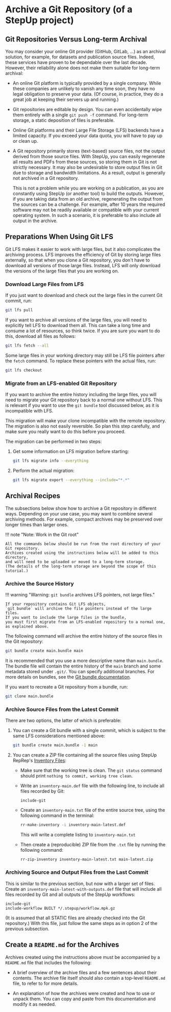 # Archive a Git Repository (of a StepUp project)

## Git Repositories Versus Long-term Archival

You may consider your online Git provider (GitHub, GitLab, ...) as an archival solution,
for example, for datasets and publication source files.
Indeed, these services have proven to be dependable over the last decade.
However, their reliability alone does not make them suitable for long-term archival:

- An online Git platform is typically provided by a single company.
  While these companies are unlikely to vanish any time soon,
  they have no legal obligation to preserve your data.
  (Of course, in practice, they do a great job at keeping their servers up and running.)

- Git repositories are editable by design.
  You can even accidentally wipe them entirely with a single `git push -f` command.
  For long-term storage, a static deposition of files is preferable.

- Online Git platforms and their Large File Storage (LFS) backends have a limited capacity.
  If you exceed your data quota, you will have to pay up or clean up.

- A Git repository primarily stores (text-based) source files,
  not the output derived from those source files.
  With StepUp, you can easily regenerate all results and PDFs from these sources,
  so storing them in Git is not strictly necessary.
  It may also be undesirable to store output files in Git due to storage and bandwidth limitations.
  As a result, output is generally not archived in a Git repository.

    This is not a problem while you are working on a publication,
    as you are constantly using StepUp (or another tool) to build the outputs.
    However, if you are taking data from an old archive,
    regenerating the output from the sources can be a challenge.
    For example, after 10 years the required software may not be readily available
    or compatible with your current operating system.
    In such a scenario, it is preferable to also include all output in the archive.


## Preparations When Using Git LFS

Git LFS makes it easier to work with large files,
but it also complicates the archiving process.
LFS improves the efficiency of Git by storing large files externally,
so that when you clone a Git repository,
you don't have to download all versions of those large files.
Instead, LFS will only download the versions of the large files that you are working on.


### Download Large Files from LFS

If you just want to download and check out the large files in the current Git commit, run:

```bash
git lfs pull
```

If you want to archive all versions of the large files,
you will need to explicitly tell LFS to download them all.
This can take a long time and consume a lot of resources, so think twice.
If you are sure you want to do this, download all files as follows:

```bash
git lfs fetch --all
```

Some large files in your working directory may still be LFS file pointers after the `fetch` command.
To replace these pointers with the actual files, run:

```bash
git lfs checkout
```


### Migrate from an LFS-enabled Git Repository

If you want to archive the entire history including the large files,
you will need to migrate your Git repository back to a normal one without LFS.
This is relevant if you want to use the `git bundle` tool discussed below,
as it is incompatible with LFS.

This migration will make your clone incompatible with the remote repository.
The migration is also not easily reversible.
So plan this step carefully,
and make sure you really want to do this before you proceed.

The migration can be performed in two steps:

1. Get some information on LFS migration before starting:

    ```bash
    git lfs migrate info --everything
    ```

1. Perform the actual migration:

    ```bash
    git lfs migrate export --everything --include="*.*"
    ```


## Archival Recipes

The subsections below show how to archive a Git repository in different ways.
Depending on your use case, you may want to combine several archiving methods.
For example, compact archives may be preserved over longer times
than larger ones.

!!! note "Note: Work in the Git root"

    All the commands below should be run from the root directory of your Git repository.
    Archives created using the instructions below will be added to this directory,
    and will need to be uploaded or moved to a long-term storage.
    (The details of the long-term storage are beyond the scope of this tutorial.)

### Archive the Source History

!!! warning "Warning: `git bundle` archives LFS pointers, not large files."

    If your repository contains Git LFS objects,
    `git bundle` will archive the file pointers instead of the large files.
    If you want to include the large files in the bundle,
    you must first migrate from an LFS-enabled repository to a normal one,
    as explained above.

The following command will archive the entire history
of the source files in the Git repository:

```bash
git bundle create main.bundle main
```

It is recommended that you use a more descriptive name than `main.bundle`.
The bundle file will contain the entire history of the `main` branch
and some metadata stored under `.git/`.
You can specify additional branches.
For more details on bundles, see the
[Git bundle documentation](https://git-scm.com/docs/git-bundle).

If you want to recreate a Git repository from a bundle, run:

```bash
git clone main.bundle
```


### Archive Source Files from the Latest Commit

There are two options, the latter of which is preferable:

1. You can create a Git bundle with a single commit,
   which is subject to the same LFS considerations mentioned above:

    ```bash
    git bundle create main.bundle -1 main
    ```

2. You can create a ZIP file containing all the source files
   using StepUp RepRep's [Inventory Files](inventory_files.md):

    - Make sure that the working tree is clean.
      The `git status` command should print
      `nothing to commit, working tree clean`.

    - Write an `inventory-main.def` file with the following line,
      to include all files recorded by Git:

        ```
        include-git
        ```

    - Create an `inventory-main.txt` file of the entire source tree,
      using the following command in the terminal:

        ```bash
        rr-make-inventory -i inventory-main-latest.def
        ```

        This will write a complete listing to `inventory-main.txt`

    - Then create a (reproducible) ZIP file from the `.txt` file
      by running the following command:

        ```bash
        rr-zip-inventory inventory-main-latest.txt main-latest.zip
        ```


### Archiving Source and Output Files from the Last Commit

This is similar to the previous section, but now with a larger set of files.
Create an `inventory-main-latest-with-outputs.def` file
that will include all files recorded by Git and all outputs of the StepUp workflows:

```
include-git
include-workflow BUILT */.stepup/workflow.mpk.gz
```

(It is assumed that all STATIC files are already checked into the Git repository.)
With this file, just follow the same steps as in option 2 of the previous subsection.


## Create a `README.md` for the Archives

Archives created using the instructions above must be accompanied by a `README.md`
file that includes the following:

- A brief overview of the archive files and a few sentences  about their contents.
  The archive file itself should also contain a top-level `README.md` file,
  to refer to for more details.

- An explanation of how the archives were created and how to use or unpack them.
  You can copy and paste from this documentation and modify it as needed.
